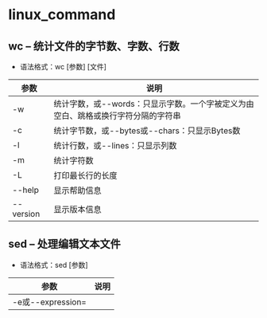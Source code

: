 # linux_command


## wc – 统计文件的字节数、字数、行数

* 语法格式：wc [参数] [文件]

| 参数      | 说明                                                                              |
| --------- | --------------------------------------------------------------------------------- |
| -w        | 统计字数，或--words：只显示字数。一个字被定义为由空白、跳格或换行字符分隔的字符串 |
| -c        | 统计字节数，或--bytes或--chars：只显示Bytes数                                     |
| -l        | 统计行数，或--lines：只显示列数                                                   |
| -m        | 统计字符数                                                                        |
| -L        | 打印最长行的长度                                                                  |
| --help    | 显示帮助信息                                                                      |
| --version | 显示版本信息                                                                      |


## sed – 处理编辑文本文件

* 语法格式：sed [参数]

| 参数                                | 说明                                         |
| ----------------------------------- | -------------------------------------------- |
| -e或--expression=<script>           | 以选项中指定的script来处理输入的文本文件     |
| -f<script文件>或--file=<script文件> | 以选项中指定的script文件来处理输入的文本文件 |
| -h或--help                          | 显示帮助                                     |
| -n或--quiet或--silent               | 仅显示script处理后的结果                     |
| -V或--version                       | 显示版本信息                                 |

```bash
# 删除第一行
sed -i '1d' filename
# 范围删除，删除1-3行
sed -i '1,3d' filename
# 删除第n行
sed -i 'nd' filename
# 将第2-5行的内容取代成为No 2-5 number
nl /dir | sed '2,5c No 2-5 number'
```

## ls – 显示指定工作目录下的内容及属性信息

* 语法格式: ls [选项] [文件]

| 参数 | 说明                                             |
| ---- | ------------------------------------------------ |
| -a   | 显示所有文件及目录 (包括以“.”开头的隐藏文件)     |
| -l   | 使用长格式列出文件及目录信息                     |
| -r   | 将文件以相反次序显示(默认依英文字母次序)         |
| -t   | 根据最后的修改时间排序                           |
| -A   | 同 -a ，但不列出 “.” (当前目录) 及 “..” (父目录) |
| -S   | 根据文件大小排序                                 |
| -R   | 递归列出所有子目录                               |

```bash
# 查看某个文件大小
ls -sh filename

# 列出当前工作目录下所有名称是 “s” 开头的文件 
ls -ltr s*

# 列出当前工作目录下所有文件及目录并以文件的大小进行排序
ls -AS
```

## head

* 语法格式：head [参数] [文件]

| 参数 | 说明                           |
| ---- | ------------------------------ |
| -n   | 后面接数字，代表显示几行的意思 |
| -c   | 指定显示头部内容的字符数       |
| -v   | 总是显示文件名的头信息         |
| -q   | 不显示文件名的头信息           |

```bash
# 显示前两行内容并显示文件头信息
head -v -n 2 test.txt 
==> test.txt <==
hello world
hello linuxcool
```

## watch - 周期性执行命令

* watch[参数] [命令]

| 参数             | 说明                                                                                                                             |
| ---------------- | -------------------------------------------------------------------------------------------------------------------------------- |
| -n/--interval    | watch默认每2秒运行一下程序，可以用-n或-interval来指定间隔的时间                                                                  |
| -d/--differences | 用-d或--differences 选项watch 会高亮显示变化的区域。 而-d=cumulative选项会把变动过的地方(不管最近的那次有没有变动)都高亮显示出来 |
| -t/--no-title    | 关闭watch命令在顶部的时间间隔、命令、当前时间的输出                                                                              |
| -h/--help        | 查看帮助文档                                                                                                                     |

重复执行uptime命令：
`[root@linuxcool ~]# watch uptime`
每隔一秒高亮显示网络链接数的变化情况：
`[root@linuxcool ~]# watch -n 1 -d netstat -ant`
每10秒一次输出系统的平均负载：
`[root@linuxcool ~]# watch -n 10 'cat /proc/loadavg'`
监测磁盘inode和block数目变化情况：
`[root@linuxcool ~]# watch -n 1 "df -i;df"`
监测当前目录中test.txt文件的变化：
`[root@linuxcool ~]# watch -d 'ls -l|grep test.txt'`
每5秒执行 count.sh 并标记变化
`watch -n 5 -d './count.sh'`

## netstat命令 – 显示网络状态

* netstat [参数]

| 参数 | 说明                                     |
| ---- | ---------------------------------------- |
| -a   | 显示所有连线中的Socket                   |
| -p   | 显示正在使用Socket的程序识别码和程序名称 |
| -l   | 仅列出在监听的服务状态                   |
| -t   | 显示TCP传输协议的连线状况                |
| -u   | 显示UDP传输协议的连线状况                |
| -i   | 显示网络界面信息表单                     |
| -r   | 显示路由表信息                           |
| -n   | 直接使用IP地址，不通过域名服务器         |

`netstat -ntlp |grep 9192`

## pwdx pid： 查看当前pid进程启动时的工作目录

## ps eww -p <process_pid> : 返回某个进程的执行时的环境变量和完整的命令行

## ps -ef |grep -v 'grep' |grep '/opt/bigdata/bfdscheduler-4.7.0' |awk '{print $2}'
   ps -ef |grep -v 'grep' |grep '/opt/analyse-tactice' |awk '{print $2}'